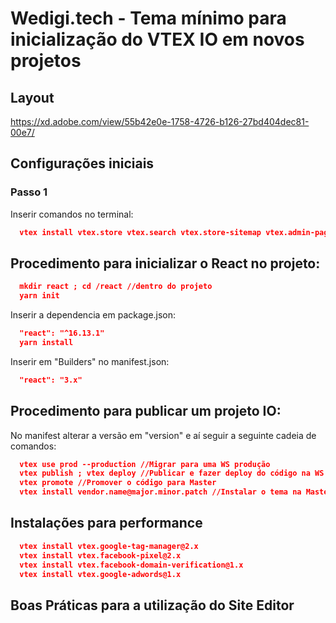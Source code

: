 # Wedigi.tech - Tema mínimo para inicialização do VTEX IO em novos projetos

## Layout
https://xd.adobe.com/view/55b42e0e-1758-4726-b126-27bd404dec81-00e7/

## Configurações iniciais

### Passo 1

Inserir comandos no terminal: 
```json
  vtex install vtex.store vtex.search vtex.store-sitemap vtex.admin-pages vtex.admin-search vtex.search-resolver@1.x
```

## Procedimento para inicializar o React no projeto:

```json
  mkdir react ; cd /react //dentro do projeto
  yarn init
```
Inserir a dependencia em package.json:
```json
  "react": "^16.13.1"
  yarn install
```
Inserir em "Builders" no manifest.json:
```json
  "react": "3.x"
```

## Procedimento para publicar um projeto IO:

No manifest alterar a versão em "version" e aí seguir a seguinte cadeia de comandos:
```json
  vtex use prod --production //Migrar para uma WS produção
  vtex publish ; vtex deploy //Publicar e fazer deploy do código na WS em produção
  vtex promote //Promover o código para Master
  vtex install vendor.name@major.minor.patch //Instalar o tema na Master por ex: hunterfan.hunterfan-theme@1.0.0
```

## Instalações para performance

```json
  vtex install vtex.google-tag-manager@2.x
  vtex install vtex.facebook-pixel@2.x
  vtex install vtex.facebook-domain-verification@1.x
  vtex install vtex.google-adwords@1.x
```

## Boas Práticas para a utilização do Site Editor